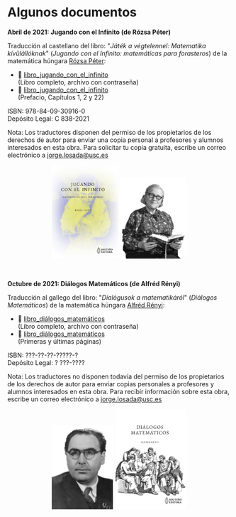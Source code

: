# Algunos documentos<br/>

**Abril de 2021: Jugando con el Infinito (de Rózsa Péter)**

Traducción al castellano del libro: "_Játék a végtelennel: Matematika kívülállóknak_" (_Jugando con el Infinito: matemáticas para forasteros_) de la matemática húngara [Rózsa Péter](https://es.wikipedia.org/wiki/R%C3%B3zsa_P%C3%A9ter):

- 📓 [libro_jugando_con_el_infinito](libro_xogando_co_infinito_protegido.pdf)<br/>(Libro completo, archivo con contraseña)
- 📎 [libro_jugando_con_el_infinito](libro_xogando_co_infinito_mostra.pdf)<br/>(Prefacio, Capítulos 1, 2 y 22)

ISBN: 978-84-09-30916-0<br>
Depósito Legal: C 838-2021

Nota: Los traductores disponen del permiso de los propietarios de los derechos de autor para enviar una copia personal a profesores y alumnos interesados en esta obra. Para solicitar tu copia gratuita, escribe un correo electrónico a jorge.losada@usc.es
<p align="center">
 <img src="libro_xogando_co_infinito_portada.jpg" width="150"  class="center"> <img src="rozsa_peter_2.png" width="150"  class="center">
</p><br/>

**Octubre de 2021: Diálogos Matemáticos (de Alfréd Rényi)**


Traducción al gallego del libro: "_Dialógusok a matematikáról_" (_Diálogos Matemáticos_) de la matemática húngara [Alfréd Rényi](https://es.wikipedia.org/wiki/Alfr%C3%A9d_R%C3%A9nyi):

- 📓 [libro_diálogos_matemáticos](libro_dialogos_matematicos_protected.pdf)<br/>(Libro completo, archivo con contraseña)
- 📎 [libro_diálogos_matemáticos](libro_dialogos_matematicos_protected.pdf)<br/>(Primeras y últimas páginas)

ISBN: ???-??-??-?????-?<br>
Depósito Legal: ? ???-????

Nota: Los traductores no disponen todavía del permiso de los propietarios de los derechos de autor para enviar copias personales a profesores y alumnos interesados en esta obra. Para recibir información sobre esta obra, escribe un correo electrónico a jorge.losada@usc.es
<p align="center">
 <img src="alfred_renyi.png" width="140"  class="center"> <img src="libro_dialogos_matematicos_portada.jpg" width="160"  class="center">
</p>

